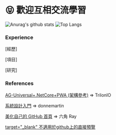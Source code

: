 # 😝 歡迎互相交流學習

<!-- 星星圖、語言圖 -->
![Anurag's github stats](https://github-readme-stats.vercel.app/api?username=johch3n611u&theme=highcontrast)
![Top Langs](https://github-readme-stats.vercel.app/api/top-langs/?username=johch3n611u&layout=compact&theme=highcontrast)

### Experience

[經歷]

[項目]

[研究]

### References

[AG-Universal+.NetCore+PWA (架構參考)](https://github.com/TrilonIO/aspnetcore-angular-universal) => TrilonIO

[系統設計入門](https://github.com/donnemartin/system-design-primer/blob/master/README-zh-TW.md) => donnemartin

[美化自己的 GitHub 首頁](https://hsiangfeng.github.io/other/20210102/1186303391/) => 六角 Ray

[target="_blank" 不適用於github上的直接預覽](https://stackoverflow.com/questions/41915571/open-link-in-new-tab-with-github-markdown-using-target-blank)
